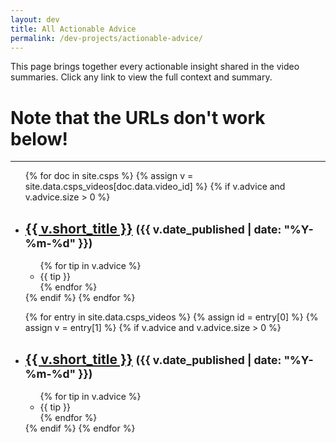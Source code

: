 ```yaml
---
layout: dev 
title: All Actionable Advice
permalink: /dev-projects/actionable-advice/
---
```


This page brings together every actionable insight shared in the video summaries. Click any link to view the full context and summary.

# Note that the URLs don't work below!

---

<!--<ul>
  {% for summary in site.dev-projects %} 
    {% if summary.advice %}
      {% for item in summary.advice %}
        <li>
          {{ item }}<br>
          <small>From: <a href="{{ summary.url }}">{{ summary.title }}</a></small>
        </li>
      {% endfor %}
    {% endif %}
  {% endfor %}
</ul>
-->
<!-- THis loop doesn't actually work-->
<ul class="all-advice">
  {% for doc in site.csps %}
    {% assign v = site.data.csps_videos[doc.data.video_id] %}
    {% if v.advice and v.advice.size > 0 %}
      <li class="video-block">
        <h2>
          <!-- use doc.url instead of reconstructing from date+slug -->
          <a href="{{ doc.url }}">{{ v.short_title }}</a>
          <small>({{ v.date_published | date: "%Y-%m-%d" }})</small>
        </h2>
        <ul>
          {% for tip in v.advice %}
            <li>{{ tip }}</li>
          {% endfor %}
        </ul>
      </li>
    {% endif %}
  {% endfor %}
</ul>

<!-- this loop works -->
<ul class="all-advice">
  {% for entry in site.data.csps_videos %}
    {% assign id = entry[0] %}
    {% assign v  = entry[1] %}
    {% if v.advice and v.advice.size > 0 %}
      <li class="video-block">
        <h2>
          <a href="{{ doc.url }}">{{ v.short_title }}</a>
          <small>({{ v.date_published | date: "%Y-%m-%d" }})</small>
        </h2>
        <ul>
          {% for tip in v.advice %}
            <li>{{ tip }}</li>
          {% endfor %}
        </ul>
      </li>
    {% endif %}
  {% endfor %}
</ul>
